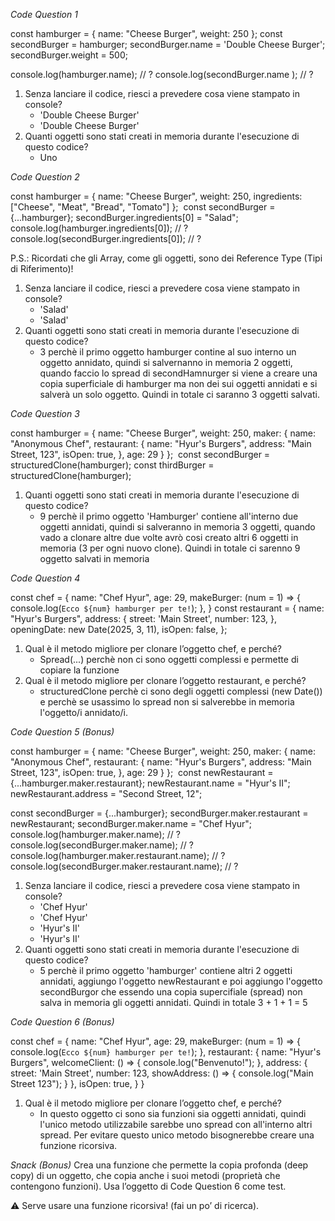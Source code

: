 *Code Question 1*

const hamburger = { name: "Cheese Burger", weight: 250 };
const secondBurger = hamburger;
secondBurger.name = 'Double Cheese Burger';
secondBurger.weight = 500;

console.log(hamburger.name); // ?
console.log(secondBurger.name ); // ?

1) Senza lanciare il codice, riesci a prevedere cosa viene stampato in console?
    - 'Double Cheese Burger'
    - 'Double Cheese Burger'
2) Quanti oggetti sono stati creati in memoria durante l'esecuzione di questo codice?
    - Uno

*Code Question 2*

const hamburger = {
    name: "Cheese Burger",
    weight: 250,
    ingredients: ["Cheese", "Meat", "Bread", "Tomato"]
};
​
const secondBurger = {...hamburger};
secondBurger.ingredients[0] = "Salad";
​
console.log(hamburger.ingredients[0]); // ?
console.log(secondBurger.ingredients[0]); // ?

P.S.: Ricordati che gli Array, come gli oggetti, sono dei Reference Type (Tipi di Riferimento)!

1) Senza lanciare il codice, riesci a prevedere cosa viene stampato in console?
    - 'Salad'
    - 'Salad'
2) Quanti oggetti sono stati creati in memoria durante l'esecuzione di questo codice?
    - 3 perchè il primo oggetto hamburger contine al suo interno un oggetto annidato, quindi si salvernanno in memoria 2 oggetti, quando faccio lo spread di secondHamnurger si viene a creare una copia superficiale di hamburger ma non dei sui oggetti annidati e si salverà un solo oggetto. Quindi in totale ci saranno 3 oggetti salvati.

*Code Question 3*

const hamburger = {
    name: "Cheese Burger",
    weight: 250,
    maker: {
        name: "Anonymous Chef",
        restaurant: {
            name: "Hyur's Burgers",
            address: "Main Street, 123",
            isOpen: true,
        },
        age: 29
    }
};
​
const secondBurger = structuredClone(hamburger);
const thirdBurger = structuredClone(hamburger);

1) Quanti oggetti sono stati creati in memoria durante l'esecuzione di questo codice?
    - 9 perchè il primo oggetto 'Hamburger' contiene all'interno due oggetti annidati, quindi si salveranno in memoria 3 oggetti, quando vado a clonare altre due volte avrò cosi creato altri 6 oggetti in memoria (3 per ogni nuovo clone). Quindi in totale ci sarenno 9 oggetto salvati in memoria

*Code Question 4*

const chef = {
    name: "Chef Hyur",
    age: 29,
    makeBurger: (num = 1) => {
        console.log(`Ecco ${num} hamburger per te!`);
    },
}
​
const restaurant = {
    name: "Hyur's Burgers",
    address: {
        street: 'Main Street',
        number: 123,
    },
    openingDate: new Date(2025, 3, 11),
    isOpen: false,
};

1) Qual è il metodo migliore per clonare l’oggetto chef, e perché?
    - Spread(...) perchè non ci sono oggetti complessi e permette di copiare la funzione
2) Qual è il metodo migliore per clonare l’oggetto restaurant, e perché?
    - structuredClone perchè ci sono degli oggetti complessi (new Date()) e perchè se usassimo lo spread non si salverebbe in memoria l'oggetto/i annidato/i.

*Code Question 5 (Bonus)*

const hamburger = {
    name: "Cheese Burger",
    weight: 250,
    maker: {
        name: "Anonymous Chef",
        restaurant: {
            name: "Hyur's Burgers",
            address: "Main Street, 123",
            isOpen: true,
        },
        age: 29
    }
};
​
const newRestaurant = {...hamburger.maker.restaurant};
newRestaurant.name = "Hyur's II";
newRestaurant.address = "Second Street, 12";

const secondBurger = {...hamburger};
secondBurger.maker.restaurant = newRestaurant;
secondBurger.maker.name = "Chef Hyur";
​
console.log(hamburger.maker.name); // ?
console.log(secondBurger.maker.name); // ?
console.log(hamburger.maker.restaurant.name); // ?
console.log(secondBurger.maker.restaurant.name); // ?

1) Senza lanciare il codice, riesci a prevedere cosa viene stampato in console?
    - 'Chef Hyur'
    - 'Chef Hyur'
    - 'Hyur's II'
    - 'Hyur's II'
2) Quanti oggetti sono stati creati in memoria durante l'esecuzione di questo codice?
    - 5 perchè il primo oggetto 'hamburger' contiene altri 2 oggetti annidati, aggiungo l'oggetto newRestaurant e poi aggiungo l'oggetto secondBurgor che essendo una copia supercifiale (spread) non salva in memoria gli oggetti annidati. Quindi in totale 3 + 1 + 1 = 5

*Code Question 6 (Bonus)*

const chef = {
    name: "Chef Hyur",
    age: 29,
    makeBurger: (num = 1) => {
        console.log(`Ecco ${num} hamburger per te!`);
    },
    restaurant: {
        name: "Hyur's Burgers",
        welcomeClient: () => {
            console.log("Benvenuto!");
        },
        address: {
            street: 'Main Street',
            number: 123,
            showAddress: () => {
                console.log("Main Street 123");
            }
        },
        isOpen: true,
    }
}

1) Qual è il metodo migliore per clonare l’oggetto chef, e perché?
    - In questo oggetto ci sono sia funzioni sia oggetti annidati, quindi l'unico metodo utilizzabile sarebbe uno spread con all'interno altri spread. Per evitare questo unico metodo bisognerebbe creare una funzione ricorsiva.

*Snack  (Bonus)*
Crea una funzione che permette la copia profonda (deep copy) di un oggetto, che copia anche i suoi metodi (proprietà che contengono funzioni). Usa l’oggetto di Code Question 6 come test.

⚠️ Serve usare una funzione ricorsiva! (fai un po’ di ricerca).

